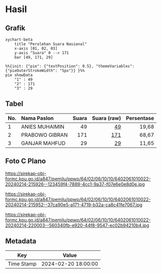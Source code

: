 # Hasil

## Grafik

```mermaid
xychart-beta
    title "Perolehan Suara Nasional"
    x-axis [01, 02, 03]
    y-axis "Suara" 0 --> 171
    bar [49, 171, 29]
```

```mermaid
%%{init: {"pie": {"textPosition": 0.5}, "themeVariables": {"pieOuterStrokeWidth": "5px"}} }%%
pie showData
    "1" : 49
    "2" : 171
    "3" : 29
```

## Tabel

| No. | Nama Paslon    | Suara | Suara (raw) | Persentase |
|:--- |:-------------- | -----:| -----------:| ----------:|
| 1   | ANIES MUHAIMIN | 49    | [49][p-1]   | 19,68      |
| 2   | PRABOWO GIBRAN | 171   | [171][p-2]  | 68,67      |
| 3   | GANJAR MAHFUD  | 29    | [29][p-3]   | 11,65      |


[p-1]: https://github.com/gigit-pemilu/pemilu-2024/blob/main/pilpres/hitung-suara/sub/64-kalimantan-timur/sub/02-kutai-kartanegara/sub/06-tenggarong/sub/1010-mangkurawang/sub/022-tps/sub/paslon-1.txt
[p-2]: https://github.com/gigit-pemilu/pemilu-2024/blob/main/pilpres/hitung-suara/sub/64-kalimantan-timur/sub/02-kutai-kartanegara/sub/06-tenggarong/sub/1010-mangkurawang/sub/022-tps/sub/paslon-2.txt
[p-3]: https://github.com/gigit-pemilu/pemilu-2024/blob/main/pilpres/hitung-suara/sub/64-kalimantan-timur/sub/02-kutai-kartanegara/sub/06-tenggarong/sub/1010-mangkurawang/sub/022-tps/sub/paslon-3.txt

## Foto C Plano

https://sirekap-obj-formc.kpu.go.id/a847/pemilu/ppwp/64/02/06/10/10/6402061010022-20240214-215926--123459f4-7889-4cc1-9a37-f07e6e0e8d0e.jpg

https://sirekap-obj-formc.kpu.go.id/a847/pemilu/ppwp/64/02/06/10/10/6402061010022-20240214-215952--37ca90e5-a171-4719-b32a-ca8c41fe7067.jpg

https://sirekap-obj-formc.kpu.go.id/a847/pemilu/ppwp/64/02/06/10/10/6402061010022-20240214-220003--560340fb-e920-44f8-9547-ec02b94210b4.jpg


## Metadata

| Key        | Value               |
| ---------- | ------------------- |
| Time Stamp | 2024-02-20 18:00:00 |



